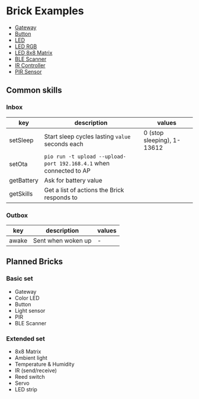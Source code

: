 # Brick Examples

- [Gateway](gateway)
- [Button](button)
- [LED](led)
- [LED RGB](led-rgb)
- [LED 8x8 Matrix](led-matrix)
- [BLE Scanner](ble)
- [IR Controller](ir)
- [PIR Sensor](pir)

## Common skills

### Inbox

| key        | description                                                        | values                     |
|------------|--------------------------------------------------------------------|----------------------------|
| setSleep   | Start sleep cycles lasting `value` seconds each                    | 0 (stop sleeping), 1-13612 |
| setOta     | `pio run -t upload --upload-port 192.168.4.1` when connected to AP |                            |
| getBattery | Ask for battery value                                              |                            |
| getSkills  | Get a list of actions the Brick responds to                        |                            |

### Outbox

| key   | description        | values            |
|-------|--------------------|-------------------|
| awake | Sent when woken up | <NAME> - <REASON> |

## Planned Bricks

### Basic set

- Gateway
- Color LED
- Button
- Light sensor
- PIR
- BLE Scanner

### Extended set

- 8x8 Matrix
- Ambient light
- Temperature & Humidity
- IR (send/receive)
- Reed switch
- Servo
- LED strip
